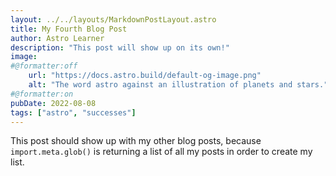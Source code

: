 ```yaml
---
layout: ../../layouts/MarkdownPostLayout.astro
title: My Fourth Blog Post
author: Astro Learner
description: "This post will show up on its own!"
image:
#@formatter:off
    url: "https://docs.astro.build/default-og-image.png"
    alt: "The word astro against an illustration of planets and stars."
#@formatter:on
pubDate: 2022-08-08
tags: ["astro", "successes"]
---
```

This post should show up with my other blog posts, because `import.meta.glob()` is returning a list of all my posts in order to create my list.